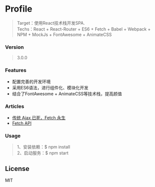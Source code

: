 # Profile
> Target：使用React技术栈开发SPA.  
> Techs：React + React-Router + ES6 + Fetch + Babel + Webpack + NPM + MockJs + FontAwesome + AnimateCSS

### Version
> 3.0.0  

### Features
* 配置完善的开发环境
* 采用ES6语法，进行组件化、模块化开发
* 结合了FontAwesome + AnimateCSS等技术栈，提高颜值

### Articles
* [传统 Ajax 已死，Fetch 永生](http://www.jianshu.com/p/THLARe#)
* [Fetch API](https://github.github.io/fetch/)

### Usage
> 1、安装依赖：$ npm install  
> 2、启动服务：$ npm start  

License
----

MIT
